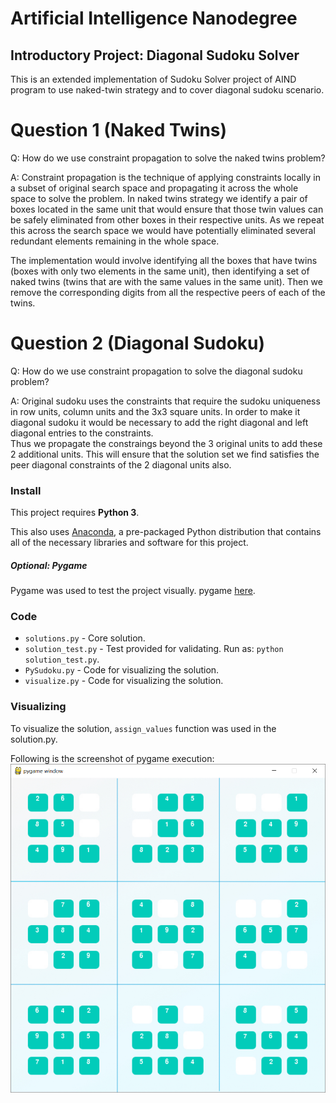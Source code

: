 # Artificial Intelligence Nanodegree
## Introductory Project: Diagonal Sudoku Solver
This is an extended implementation of Sudoku Solver project of AIND program to use naked-twin strategy and to cover diagonal sudoku scenario.

# Question 1 (Naked Twins)
Q: How do we use constraint propagation to solve the naked twins problem?  

A: Constraint propagation is the technique of applying constraints locally in a subset of original search space and propagating it across the whole space to solve the problem.  In naked twins 
strategy we identify a pair of boxes located in the same unit that would ensure that those twin values can be safely eliminated from other boxes in their respective units. As we repeat this across 
the search space we would have potentially eliminated several redundant elements remaining in the whole space.

The implementation would involve identifying all the boxes that have twins (boxes with only two elements in the same unit), then identifying a set of naked twins (twins that are with the same values in the same unit). Then we remove the corresponding digits from all the respective peers of each of the twins.

# Question 2 (Diagonal Sudoku)
Q: How do we use constraint propagation to solve the diagonal sudoku problem?  

A: Original sudoku uses the constraints that require the sudoku uniqueness in row units, column units and the 3x3 square units.  In order to make it diagonal sudoku it would be necessary to add the right diagonal and left diagonal entries to the constraints.  
Thus we propagate the constraings beyond the 3 original units to add these 2 additional units.  This will ensure that the solution set we find satisfies the peer diagonal constraints of the 2 diagonal units also. 

### Install

This project requires **Python 3**.

This also uses [Anaconda](https://www.continuum.io/downloads), a pre-packaged Python distribution that contains all of the necessary libraries and software for this project. 

##### Optional: Pygame

Pygame was used to test the project visually. pygame [here](http://www.pygame.org/download.shtml).

### Code

* `solutions.py` - Core solution.
* `solution_test.py` - Test provided for validating.  Run as: `python solution_test.py`.
* `PySudoku.py` - Code for visualizing the solution.
* `visualize.py` - Code for visualizing the solution.

### Visualizing

To visualize the solution, ```assign_values``` function was used in the solution.py.

Following is the screenshot of pygame execution:
![Alt text](images/sample_run.png?raw=true "Sample run of solution using Pygame")